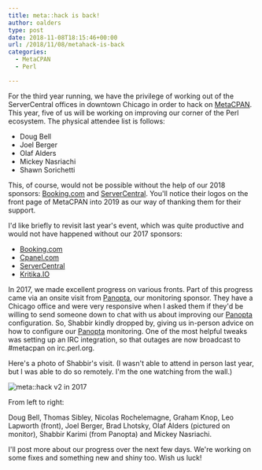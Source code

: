```yaml
---
title: meta::hack is back!
author: oalders
type: post
date: 2018-11-08T18:15:46+00:00
url: /2018/11/08/metahack-is-back
categories:
  - MetaCPAN
  - Perl

---
```

For the third year running, we have the privilege of working out of the ServerCentral offices in downtown Chicago in order to hack on [MetaCPAN][1]. This year, five of us will be working on improving our corner of the Perl ecosystem. The physical attendee list is follows:

  * Doug Bell
  * Joel Berger
  * Olaf Alders
  * Mickey Nasriachi
  * Shawn Sorichetti

This, of course, would not be possible without the help of our 2018 sponsors: [Booking.com][2] and [ServerCentral][3]. You'll notice their logos on the front page of MetaCPAN into 2019 as our way of thanking them for their support.

I'd like briefly to revisit last year's event, which was quite productive and would not have happened without our 2017 sponsors:

  * [Booking.com][2]
  * [Cpanel.com][4]
  * [ServerCentral][3]
  * [Kritika.IO][5]

In 2017, we made excellent progress on various fronts. Part of this progress came via an onsite visit from [Panopta][6], our monitoring sponsor. They have a Chicago office and were very responsive when I asked them if they'd be willing to send someone down to chat with us about improving our [Panopta][6] configuration. So, Shabbir kindly dropped by, giving us in-person advice on how to configure our [Panopta][6] monitoring. One of the most helpful tweaks was setting up an IRC integration, so that outages are now broadcast to #metacpan on irc.perl.org.

Here's a photo of Shabbir's visit. (I wasn't able to attend in person last year, but I was able to do so remotely. I'm the one watching from the wall.)

![meta::hack v2 in 2017](/wp-content/uploads/2018/11/IMG_6567-1024x768.jpg)

From left to right:

Doug Bell, Thomas Sibley, Nicolas Rochelemagne, Graham Knop, Leo Lapworth (front), Joel Berger, Brad Lhotsky, Olaf Alders (pictured on monitor), Shabbir Karimi (from Panopta) and Mickey Nasriachi.

I'll post more about our progress over the next few days. We're working on some fixes and something new and shiny too. Wish us luck!

 [1]: https://metacpan.org
 [2]: https://booking.com
 [3]: https://www.servercentral.com/
 [4]: https://cpanel.com/
 [5]: https://Kritika.IO
 [6]: https://www.panopta.com/
